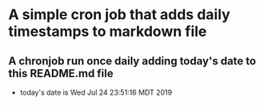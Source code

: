 A simple cron job that adds daily timestamps to markdown file
============================================================
## A chronjob run once daily adding today's date to this README.md file
* today's date is Wed Jul 24 23:51:16 MDT 2019
